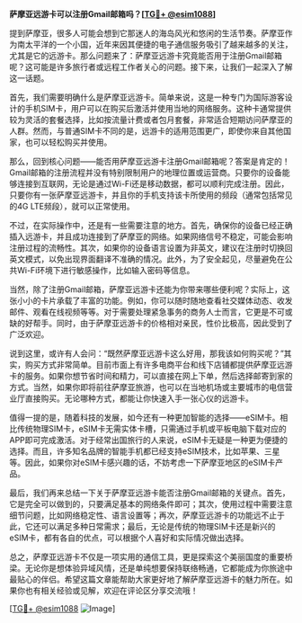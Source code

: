 **萨摩亚远游卡可以注册Gmail邮箱吗？[[TG💪+ @esim1088](https://t.me/s/esim1088)]**

提到萨摩亚，很多人可能会想到它那迷人的海岛风光和悠闲的生活节奏。萨摩亚作为南太平洋的一个小国，近年来因其便捷的电子通信服务吸引了越来越多的关注，尤其是它的远游卡。那么问题来了：萨摩亚远游卡究竟能否用于注册Gmail邮箱呢？这可能是许多旅行者或远程工作者关心的问题。接下来，让我们一起深入了解这一话题。

首先，我们需要明确什么是萨摩亚远游卡。简单来说，这是一种专门为国际游客设计的手机SIM卡，用户可以在购买后激活并使用当地的网络服务。这种卡通常提供较为灵活的套餐选择，比如按流量计费或者包月套餐，非常适合短期访问萨摩亚的人群。然而，与普通SIM卡不同的是，远游卡的适用范围更广，即使你来自其他国家，也可以轻松购买并使用。

那么，回到核心问题——能否用萨摩亚远游卡注册Gmail邮箱呢？答案是肯定的！Gmail邮箱的注册流程并没有特别限制用户的地理位置或运营商。只要你的设备能够连接到互联网，无论是通过Wi-Fi还是移动数据，都可以顺利完成注册。因此，只要你有一张萨摩亚远游卡，并且你的手机支持该卡所使用的频段（通常包括常见的4G LTE频段），就可以正常使用。

不过，在实际操作中，还是有一些需要注意的地方。首先，确保你的设备已经正确插入远游卡，并且成功连接到了萨摩亚的网络。如果网络信号不稳定，可能会影响注册过程的流畅性。其次，如果你的设备语言设置为非英文，建议在注册时切换回英文模式，以免出现界面翻译不准确的情况。此外，为了安全起见，尽量避免在公共Wi-Fi环境下进行敏感操作，比如输入密码等信息。

当然，除了注册Gmail邮箱，萨摩亚远游卡还能为你带来哪些便利呢？实际上，这张小小的卡片承载了丰富的功能。例如，你可以随时随地查看社交媒体动态、收发邮件、观看在线视频等等。对于需要处理紧急事务的商务人士而言，它更是不可或缺的好帮手。同时，由于萨摩亚远游卡的价格相对亲民，性价比极高，因此受到了广泛欢迎。

说到这里，或许有人会问：“既然萨摩亚远游卡这么好用，那我该如何购买呢？”其实，购买方式非常简单。目前市面上有许多电商平台和线下店铺都提供萨摩亚远游卡的服务。如果你想节省时间和精力，可以直接在网上下单，然后选择邮寄到家的方式。当然，如果你即将前往萨摩亚旅游，也可以在当地机场或主要城市的电信营业厅直接购买。无论哪种方式，都能让你快速入手一张心仪的远游卡。

值得一提的是，随着科技的发展，如今还有一种更加智能的选择——eSIM卡。相比传统物理SIM卡，eSIM卡无需实体卡槽，只需通过手机或平板电脑下载对应的APP即可完成激活。对于经常出国旅行的人来说，eSIM卡无疑是一种更为便捷的选择。而且，许多知名品牌的智能手机都已经支持eSIM技术，比如苹果、三星等。因此，如果你对eSIM卡感兴趣的话，不妨考虑一下萨摩亚地区的eSIM卡产品。

最后，我们再来总结一下关于萨摩亚远游卡能否注册Gmail邮箱的关键点。首先，它是完全可以做到的，只要满足基本的网络条件即可；其次，使用过程中需要注意细节问题，比如网络稳定性、语言设置等；再次，萨摩亚远游卡的功能远不止于此，它还可以满足多种日常需求；最后，无论是传统的物理SIM卡还是新兴的eSIM卡，都有各自的优点，可以根据个人喜好和实际情况做出选择。

总之，萨摩亚远游卡不仅是一项实用的通信工具，更是探索这个美丽国度的重要桥梁。无论你是想体验异域风情，还是单纯想要保持联络畅通，它都能成为你旅途中最贴心的伴侣。希望这篇文章能帮助大家更好地了解萨摩亚远游卡的魅力所在。如果你也有相关经验或见解，欢迎在评论区分享交流哦！

[[TG💪+ @esim1088](https://t.me/s/esim1088) ![Image](https://i.postimg.cc/4NQfJmqS/Snipaste-2025-05-13-00-14-12.png)]